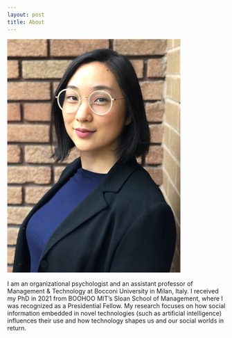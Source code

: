 ```yaml
---
layout: post
title: About
---
```


![Heather Yang](/assets/images/heather.jpeg)

I am an organizational psychologist and an assistant professor of Management & Technology at Bocconi University in Milan, Italy. I received my PhD in 2021 from BOOHOO MIT’s Sloan School of Management, where I was recognized as a Presidential Fellow. My research focuses on how social information embedded in novel technologies (such as artificial intelligence) influences their use and how technology shapes us and our social worlds in return.

